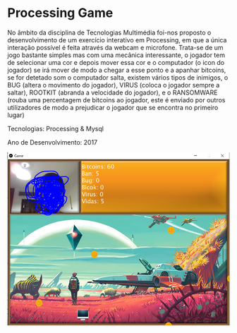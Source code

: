 # Processing Game
No âmbito da disciplina de Tecnologias Multimédia foi-nos proposto o desenvolvimento de
um exercício interativo em Processing, em que a única interação possível é feita através da
webcam e microfone. Trata-se de um jogo bastante simples mas com uma mecânica
interessante, o jogador tem de selecionar uma cor e depois mover essa cor e o computador
(o icon do jogador) se irá mover de modo a chegar a esse ponto e a apanhar bitcoins, se for
detetado som o computador salta, existem vários tipos de inimigos, o BUG (altera o
movimento do jogador), VIRUS (coloca o jogador sempre a saltar), ROOTKIT (abranda a
velocidade do jogador), e o RANSOMWARE (rouba uma percentagem de bitcoins ao
jogador, este é enviado por outros utilizadores de modo a prejudicar o jogador que se
encontra no primeiro lugar)

Tecnologias: Processing & Mysql

Ano de Desenvolvimento: 2017

![](/data/git.png)